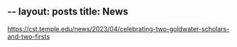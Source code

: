 --
layout: posts
title: News
--

https://cst.temple.edu/news/2023/04/celebrating-two-goldwater-scholars-and-two-firsts

